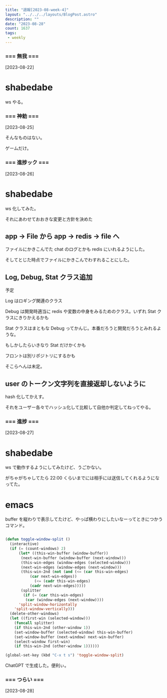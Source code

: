 ```yaml
---
title: "週報[2023-08-week-4]"
layout: "../../../layouts/BlogPost.astro"
description: ""
date: "2023-08-28"
count: 1637
tags:
 - weekly
---
```





### === 無我 ===

[2023-08-22]

# shabedabe

ws やる。


### === 神勅 ===

[2023-08-25]

そんなものはない。

ゲームだけ。


### === 進捗ック ===

[2023-08-26]

# shabedabe

ws 化してみた。

それにあわせておおきな変更と方針を決めた

## app -> File から app -> redis -> file へ

ファイルにかきこんでた chat のログとかも redis にいれるようにした。

そしてとじた時点でファイルにかきこんでわすれることにした。

## Log, Debug, Stat クラス追加

予定

Log はロギング関連のクラス

Debug は開発時適当に redis や変数の中身をみるためのクラス。いずれ Stat クラスにきりかえるかも

Stat クラスはまともな Debug ってかんじ。本番だろうと開発だろうとみれるような。

もしかしたらいきなり Stat だけかくかも

フロントは別リポジトリにするかも

そこらへんは未定。

## user のトークン文字列を直接返却しないように

hash 化してかえす。

それをユーザー各々でハッシュ化して比較して自他か判定してねってやる。


### === 進捗 ===

[2023-08-27]

# shabedabe

ws で動作するようにしてみたけど、うごかない。

がちゃがちゃしてたら 22:00 くらいまでには相手には送信してくれるようになってた。

# emacs

buffer を縦わりで表示してたけど、やっぱ横わりにしたいなーってときにつかうコマンド。

```lisp

(defun toggle-window-split ()
  (interactive)
  (if (= (count-windows) 2)
      (let* ((this-win-buffer (window-buffer))
       (next-win-buffer (window-buffer (next-window)))
       (this-win-edges (window-edges (selected-window)))
       (next-win-edges (window-edges (next-window)))
       (this-win-2nd (not (and (<= (car this-win-edges)
           (car next-win-edges))
             (<= (cadr this-win-edges)
           (cadr next-win-edges)))))
       (splitter
        (if (= (car this-win-edges)
         (car (window-edges (next-window))))
      'split-window-horizontally
    'split-window-vertically)))
  (delete-other-windows)
  (let ((first-win (selected-window)))
    (funcall splitter)
    (if this-win-2nd (other-window 1))
    (set-window-buffer (selected-window) this-win-buffer)
    (set-window-buffer (next-window) next-win-buffer)
    (select-window first-win)
    (if this-win-2nd (other-window 1))))))

(global-set-key (kbd "C-x t s") 'toggle-window-split)

```

ChatGPT で生成した。便利ぃ。


### === つらい ===

[2023-08-28]
